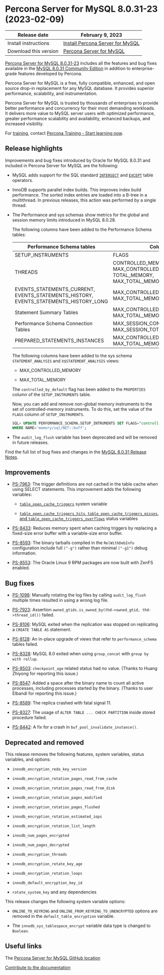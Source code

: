 # Percona Server for MySQL 8.0.31-23 (2023-02-09)

| Release date | February 9, 2023 |
|---|---|
| Install instructions | [Install Percona Server for MySQL](https://docs.percona.com/percona-server/8.0/installation.html) |
| Download this version | [Percona Server for MySQL](https://www.percona.com/downloads/Percona-Server-LATEST/)

[Percona Server for MySQL 8.0.31-23](https://www.percona.com/software/mysql-database/percona-server) includes all the features and bug fixes available in the
[MySQL 8.0.31 Community Edition](https://dev.mysql.com/doc/relnotes/mysql/8.0/en/news-8-0-31.html)
in addition to enterprise-grade features developed by Percona.

Percona Server for MySQL is a free, fully compatible, enhanced, and open
source drop-in replacement for any MySQL database. It provides superior
performance, scalability, and instrumentation.

Percona Server for MySQL is trusted by thousands of enterprises to provide
better performance and concurrency for their most demanding workloads. It
delivers more value to MySQL server users with optimized performance,
greater performance scalability and availability, enhanced backups, and
increased visibility. 

For [training](https://www.percona.com/training), contact [Percona Training - Start learning now](https://learn.percona.com/contact-me).

## Release highlights

Improvements and bug fixes introduced by Oracle for MySQL 8.0.31 and included in Percona Server for MySQL are the following:

* MySQL adds support for the SQL standard [`INTERSECT`](https://dev.mysql.com/doc/refman/8.0/en/intersect.html) and [`EXCEPT`](https://dev.mysql.com/doc/refman/8.0/en/except.html) table operators.

* InnoDB supports parallel index builds. This improves index build performance. The sorted index entries are loaded into a B-tree in a multithread. In previous releases, this action was performed by a single thread.

* The Performance and sys schemas show metrics for the global and session memory limits introduced in MySQL 8.0.28.

    The following columns have been added to the Performance Schema tables:

    | Performance Schema tables                                                            | Columns                                                   |
    | ------------------------------------------------------------------------------------ | --------------------------------------------------------- |
    | SETUP_INSTRUMENTS                                                                    | FLAGS                                                     |
    | THREADS                                                                              | CONTROLLED_MEMORY, MAX_CONTROLLED_MEMORY, TOTAL_MEMORY, MAX_TOTAL_MEMORY |
    | EVENTS_STATEMENTS_CURRENT, EVENTS_STATEMENTS_HISTORY, EVENTS_STATEMENTS_HISTORY_LONG | MAX_CONTROLLED_MEMORY, MAX_TOTAL_MEMORY                   |
    | Statement Summary Tables                                                             | MAX_CONTROLLED_MEMORY, MAX_TOTAL_MEMORY                   |
    | Performance Schema Connection Tables                                                 | MAX_SESSION_CONTROLLED_MEMORY, MAX_SESSION_TOTAL_MEMORY   |
    | PREPARED_STATEMENTS_INSTANCES                                                        | MAX_CONTROLLED_MEMORY, MAX_TOTAL_MEMORY                   |

    The following columns have been added to the sys schema `STATEMENT_ANALYSIS` and `X$STATEMENT_ANALYSIS` views:

    * MAX_CONTROLLED_MEMORY

    * MAX_TOTAL_MEMORY

    The `controlled_by_default` flag has been added to the `PROPERTIES` column of the `SETUP_INSTRUMENTS` table.

    Now, you can add and remove non-global memory instruments to the set of controlled-memory instruments. To do this, set the value of the `FLAGS` column of `SETUP_INSTRUMENTS`.

    ```sql
    SQL> UPDATE PERFORMANCE_SCHEMA.SETUP_INTRUMENTS SET FLAGS="controlled" 
    WHERE NAME='memory/sql/NET::buff';
    ```

* The `audit_log_flush` variable has been deprecated and will be removed in future releases.

Find the full list of bug fixes and changes in the [MySQL 8.0.31 Release Notes](https://dev.mysql.com/doc/relnotes/mysql/8.0/en/news-8-0-31.html).

## Improvements

* [PS-7963](https://jira.percona.com/browse/PS-7963): The trigger definitions are not cached in the table cache when using SELECT statements. This improvement adds the following variables:

    * [`table_open_cache_triggers`](../trigger-updates.md#tableopencachetriggers) system variable

    * [`table_open_cache_triggers_hits`, `table_open_cache_triggers_misses`, and `table_open_cache_triggers_overflows`](../trigger-updates.md#status-variables) status variables
	
* [PS-8433](https://jira.percona.com/browse/PS-8433): Reduces memory spent when caching triggers by replacing a fixed-size error buffer with a variable-size error buffer.

* [PS-8593](https://jira.percona.com/browse/PS-8593): The binary tarballs compiled in the `RelWithDebInfo` configuration include full `("-g")` rather than minimal `("-g1")` debug information.

* [PS-8553](https://jira.percona.com/browse/PS-8553): The Oracle Linux 9 RPM packages are now built with ZenFS enabled.

## Bug fixes

* [PS-1098](https://jira.percona.com/browse/PS-1098): Manually rotating the log files by calling `audit_log_flush` multiple times resulted in using a wrong log file.

* [PS-7923](https://jira.percona.com/browse/PS-7923): Assertion `owned_gtids.is_owned_by(thd->owned_gtid, thd->thread_id())` failed.

* [PS-8106](https://jira.percona.com/browse/PS-8106): MySQL exited when the replication was stopped on replicating a `CREATE TABLE AS` statement.

* [PS-8128](https://jira.percona.com/browse/PS-8128): An in-place upgrade of views that refer to `performance_schema` tables failed.

* [PS-8328](https://jira.percona.com/browse/PS-8328): MySQL 8.0 exited when using `group_concat` with `group by with rollup`.

* [PS-8503](https://jira.percona.com/browse/PS-8503): `checkpoint_age` related status had no value. (Thanks to Huang Zhiyong for reporting this issue.)

* [PS-8547](https://jira.percona.com/browse/PS-8547): Added a space after the binary name to count all active processes, including processes started by the binary. (Thanks to user Elbandi for reporting this issue.)

* [PS-8589](https://jira.percona.com/browse/PS-8589): The replica crashed with fatal signal 11.

* [PS-8327](https://jira.percona.com/browse/PS-8327): The usage of `ALTER TABLE ... CHECK PARTITION` inside stored procedure failed.

* [PS-8442](https://jira.percona.com/browse/PS-8442): A fix for a crash in `buf_pool_invalidate_instance()`. 

## Deprecated and removed

This release removes the following features, system variables, status variables, and options:

* `innodb_encryption_redo_key_version`

* `innodb_encryption_rotation_pages_read_from_cache`

* `innodb_encryption_rotation_pages_read_from_disk`

* `innodb_encryption_rotation_pages_modified`

* `innodb_encryption_rotation_pages_flushed`

* `innodb_encryption_rotation_estimated_iops`

* `innodb_encryption_rotation_list_length`

* `innodb_num_pages_encrypted`

* `innodb_num_pages_decrypted`

* `innodb_encryption_threads`

* `innodb_encryption_rotate_key_age`

* `innodb_encryption_rotation_loops`

* `innodb_default_encryption_key_id`

* `rotate_system_key` and any dependencies

This release changes the following system variable options:

* `ONLINE_TO_KEYRING` and `ONLINE_FROM_KEYRING_TO_UNENCRYPTED` options are removed in the `default_table_encryption` variable. 

* The `innodb_sys_tablespace_encrypt` variable data type is changed to `Boolean`.

## Useful links

The [Percona Server for MySQL GitHub location](https://github.com/percona/percona-server/)

[Contribute to the documentation](https://github.com/percona/psmysql-docs/blob/8.0/contributing.md)
